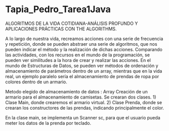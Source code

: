 # Tapia_Pedro_Tarea1Java

ALGORITMOS DE LA VIDA COTIDIANA-ANÁLISIS PROFUNDO Y APLICACIONES PRÁCTICAS CON THE ALGORITHMS.


A lo largo de nuestra vida, recreamos acciones con una serie de frecuencia y repetición, donde se pueden abstraer una serie de algoritmos, que nos pueden indicar el método y la realización de dichas acciones. Comparando las actividades, con los recursos en el mundo de la programación, se pueden ver similitudes a la hora de crear y realizar las acciones. En el mundo de Estructuras de Datos, se pueden ver métodos de ordenación y almacenamiento de parámetros dentro de un array, mientras que en la vida real, un ejemplo paralelo sería el almacenamiento de prendas de ropa por colores dentro de un armario. 

Metodo elegido de almacenamiento de datos : Array 
Creación de un armario para el almacenamiento de camisetas.
Se crearan dos clases. 1) Clase Main, donde crearemos el armario virtual. 2) Clase Prenda, donde se crearan los constructores de las prendas, indicando principalmente el color. 

En la clase main, se implementa un Scanner sc, para que el usuario pueda meter los datos de la prenda por teclado. 

